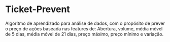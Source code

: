 # Ticket-Prevent
Algoritmo de aprendizado para análise de dados, com o propósito de prever o preço de ações baseada nas features de: Abertura, volume, média móvel de 5 dias, média móvel de 21 dias, preço máximo, preço mínimo e variação.
